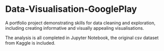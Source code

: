 # Data-Visualisation-GooglePlay
A portfolio project demonstrating skills for data cleaning and exploration, including creating informative and visually appealing visualisations.

The analysis is all completed in Jupyter Notebook, the original csv dataset from Kaggle is included.
